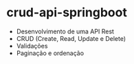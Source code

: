 # crud-api-springboot

- Desenvolvimento de uma API Rest
- CRUD (Create, Read, Update e Delete)
- Validações
- Paginação e ordenação
